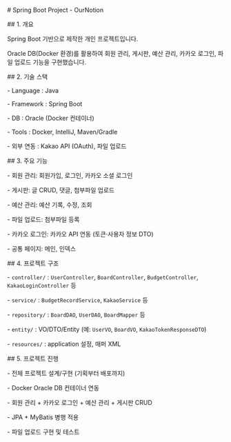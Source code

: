 \# Spring Boot Project - OurNotion



\## 1. 개요

Spring Boot 기반으로 제작한 개인 프로젝트입니다.  

Oracle DB(Docker 환경)를 활용하여 회원 관리, 게시판, 예산 관리, 카카오 로그인, 파일 업로드 기능을 구현했습니다.



\## 2. 기술 스택

\- Language : Java  

\- Framework : Spring Boot  

\- DB : Oracle (Docker 컨테이너)  

\- Tools : Docker, IntelliJ, Maven/Gradle  

\- 외부 연동 : Kakao API (OAuth), 파일 업로드  



\## 3. 주요 기능

\- 회원 관리: 회원가입, 로그인, 카카오 소셜 로그인  

\- 게시판: 글 CRUD, 댓글, 첨부파일 업로드  

\- 예산 관리: 예산 기록, 수정, 조회  

\- 파일 업로드: 첨부파일 등록  

\- 카카오 로그인: 카카오 API 연동 (토큰·사용자 정보 DTO)  

\- 공통 페이지: 메인, 인덱스  



\## 4. 프로젝트 구조

\- `controller/` : `UserController`, `BoardController`, `BudgetController`, `KakaoLoginController` 등  

\- `service/` : `BudgetRecordService`, `KakaoService` 등  

\- `repository/` : `BoardDAO`, `UserDAO`, `BoardMapper` 등  

\- `entity/` : VO/DTO/Entity (예: `UserVO`, `BoardVO`, `KakaoTokenResponseDTO`)  

\- `resources/` : application 설정, 매퍼 XML  



\## 5. 프로젝트 진행

\- 전체 프로젝트 설계/구현 (기획부터 배포까지)  

\- Docker Oracle DB 컨테이너 연동  

\- 회원 관리 + 카카오 로그인 + 예산 관리 + 게시판 CRUD  

\- JPA + MyBatis 병행 적용  

\- 파일 업로드 구현 및 테스트  


